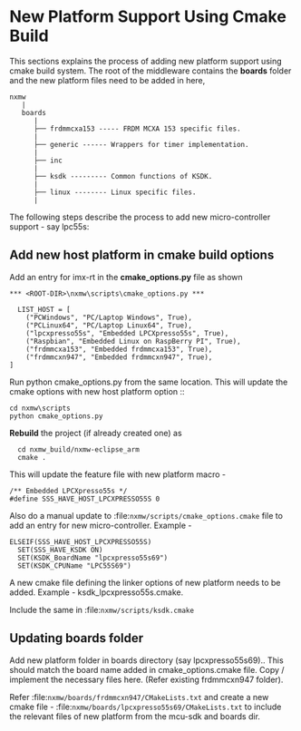 # New Platform Support Using Cmake Build

This sections explains the process of adding new platform support using cmake build system.
The root of the middleware contains the **boards** folder and the new platform files need to be added in here,

```
nxmw
   |
   boards
      |
      ├── frdmmcxa153 ----- FRDM MCXA 153 specific files.
      |
      ├── generic ------ Wrappers for timer implementation.
      |
      ├── inc
      |
      ├── ksdk --------- Common functions of KSDK.
      |
      ├── linux -------- Linux specific files.
      |

```

The following steps describe the process to add new micro-controller support - say lpc55s:


## Add new host platform in cmake build options

Add an entry for imx-rt in the **cmake_options.py** file as shown

```
*** <ROOT-DIR>\nxmw\scripts\cmake_options.py ***

  LIST_HOST = [
    ("PCWindows", "PC/Laptop Windows", True),
    ("PCLinux64", "PC/Laptop Linux64", True),
    ("lpcxpresso55s", "Embedded LPCXpresso55s", True),
    ("Raspbian", "Embedded Linux on RaspBerry PI", True),
    ("frdmmcxa153", "Embedded frdmmcxa153", True),
    ("frdmmcxn947", "Embedded frdmmcxn947", True),
]
```

Run python cmake_options.py from the same location. This will update the cmake options with new host platform option ::

```
cd nxmw\scripts
python cmake_options.py
```

**Rebuild** the project (if already created one) as

```
  cd nxmw_build/nxmw-eclipse_arm
  cmake .
```

This will update the feature file with new platform macro -

```
/** Embedded LPCXpresso55s */
#define SSS_HAVE_HOST_LPCXPRESSO55S 0
```

Also do a manual update to :file:`nxmw/scripts/cmake_options.cmake` file to add an entry for new micro-controller. Example -

```
ELSEIF(SSS_HAVE_HOST_LPCXPRESSO55S)
  SET(SSS_HAVE_KSDK ON)
  SET(KSDK_BoardName "lpcxpresso55s69")
  SET(KSDK_CPUName "LPC55S69")
```


A new cmake file defining the linker options of new platform needs to be added. Example - ksdk_lpcxpresso55s.cmake.

Include the same in :file:`nxmw/scripts/ksdk.cmake`


## Updating boards folder

Add new platform folder in boards directory (say lpcxpresso55s69).. This should match the board name added in cmake_options.cmake file.
Copy / implement the necessary files here. (Refer existing frdmmcxn947 folder).

Refer :file:`nxmw/boards/frdmmcxn947/CMakeLists.txt` and create a new cmake file - :file:`nxmw/boards/lpcxpresso55s69/CMakeLists.txt` to include the relevant files of new platform from the mcu-sdk and boards dir.
